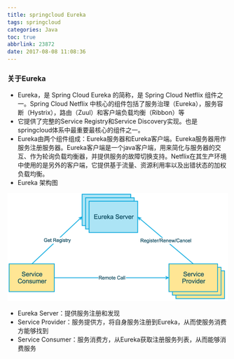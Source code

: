 ```yaml
---
title: springcloud Eureka
tags: springcloud
categories: Java
toc: true
abbrlink: 23872
date: 2017-08-08 11:08:36
---
```

### 关于Eureka
- Eureka，是 Spring Cloud Eureka 的简称，是 Spring Cloud Netflix 组件之一。Spring Cloud Netflix 中核心的组件包括了服务治理（Eureka），服务容断（Hystrix），路由（Zuul）和客户端负载均衡（Ribbon）等
- 它提供了完整的Service Registry和Service Discovery实现。也是springcloud体系中最重要最核心的组件之一。
- Eureka由两个组件组成：Eureka服务器和Eureka客户端。Eureka服务器用作服务注册服务器。Eureka客户端是一个java客户端，用来简化与服务器的交互、作为轮询负载均衡器，并提供服务的故障切换支持。Netflix在其生产环境中使用的是另外的客户端，它提供基于流量、资源利用率以及出错状态的加权负载均衡。
- Eureka 架构图

![eureka架构图](https://raw.githubusercontent.com/zhulg/allpic/master/eureka-architecture.png)


- Eureka Server：提供服务注册和发现
- Service Provider：服务提供方，将自身服务注册到Eureka，从而使服务消费方能够找到
- Service Consumer：服务消费方，从Eureka获取注册服务列表，从而能够消费服务
